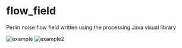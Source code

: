 # flow_field
Perlin noise flow field written using the processing Java visual library

![example](https://github.com/hunter-lawson/flow_field/blob/main/example.png)
![example2](https://github.com/hunter-lawson/flow_field/blob/main/example2.png)

